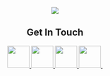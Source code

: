<p align="center">
  <img src="https://capsule-render.vercel.app/api?type=waving&height=111&color=gradient&customColorList=0,2,2,5,30&text=Hello%20World!&descAlign=57&animation=blink&fontAlignY=50"/>
</p>

<h2 align="center"> Get In Touch</h2>
<div align="center">
  <a href="https://www.instagram.com/thepiyushmalhotra/">
    <img height="50" src="https://www.vectorlogo.zone/logos/instagram/instagram-icon.svg"/>
  </a>
  <a href="https://www.instagram.com/thepiyushmalhotra/">
    <img height="50" src="https://www.vectorlogo.zone/logos/linkedin/linkedin-tile.svg"/>
  </a>
  <a href="https://www.instagram.com/thepiyushmalhotra/">
    <img height="50" src="https://freelogopng.com/images/all_img/1690643591twitter-x-logo-png.png"/>
  </a>
  <a href="https://www.instagram.com/thepiyushmalhotra/">
    <img height="50" src="https://www.vectorlogo.zone/logos/discord/discord-icon.svg"/>
  </a>
  <a href="https://www.instagram.com/thepiyushmalhotra/">
    <img height="50 src="https://vectorified.com/images/personal-website-icon-28.png"/>
  </a>
</div>
